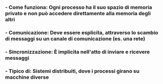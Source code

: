 ### - **Come funziona**: Ogni <Alert>processo</Alert> ha il suo <Alert strong>spazio di memoria privato</Alert> e non può accedere direttamente alla memoria degli altri <VSpace space="4"/>

<v-clicks>

### - **Comunicazione**: Deve essere <Alert>esplicita</Alert>, attraverso lo <Alert strong>scambio di messaggi</Alert> su un canale di comunicazione (es. una rete) <VSpace space="4"/>

### - **Sincronizzazione**: È implicita nell'atto di inviare e ricevere messaggi <VSpace space="4"/>

### - **Tipico di**: <Alert strong>Sistemi distribuiti</Alert>, dove i processi girano su macchine diverse

</v-clicks>
